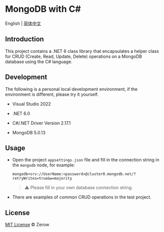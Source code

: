# MongoDB with C#

English | [简体中文](https://github.com/varm/dotnet.mongodb/blob/master/README.zh-CN.md)

## Introduction 

This project contains a .NET 6 class library that encapsulates a helper class for CRUD (Create, Read, Update, Delete) operations on a MongoDB database using the C# language.

## Development

The following is a personal local development environment, if the environment is different, please try it yourself.

* Visual Studio 2022

* .NET 6.0
* C#/.NET Driver Version 2.17.1
* MongoDB 5.0.13

## Usage

* Open the project `appsettings.json` file and fill in the connection string in the `mongodb` node, for example:

  ```
  mongodb+srv://UserName:<password>@cluster0.mongodb.net/?retryWrites=true&w=majority
  ```

  > ⚠ Please fill in your own database connection string.

* There are examples of common CRUD operations in the test project.

## License

[MIT License](https://opensource.org/licenses/MIT) © Zerow